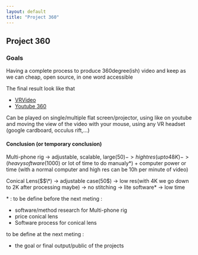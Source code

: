 ```yaml
---
layout: default
title: "Project 360"
---
```

## Project 360

### Goals

Having a complete process to produce 360degree(ish) video and keep as we can cheap, open source, in one word accessible

The final result look like that

- [VRVideo](http://www.vrideo.com/)
- [Youtube 360](https://www.youtube.com/channel/UCzuqhhs6NWbgTzMuM09WKDQ)

Can be played on single/multiple flat screen/projector, using like on youtube and moving the view of the video with your mouse, using any VR headset (google cardboard, occulus rift,...)

#### Conclusion (or temporary conclusion)

Multi-phone rig -> adjustable, scalable, large(50$) -> hight res(up to 48K)  -> (heavy software(1000$) or lot of time to do manualy\*) + computer power or time (with a normal computer and high res can be 10h per minute of video)

Conical Lens($$\*) -> adjustable case(50$) -> low res(with 4K we go down to 2K after processing maybe) -> no stitching -> lite software\* -> low time

\* : to be define before the next meting :
- software/method research for Multi-phone rig
- price conical lens
- Software process for conical lens

to be define at the next meting :
- the goal or final output/public of the projects
